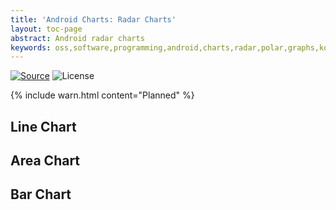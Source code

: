 ```yaml
---
title: 'Android Charts: Radar Charts'
layout: toc-page
abstract: Android radar charts
keywords: oss,software,programming,android,charts,radar,polar,graphs,kotlin
---
```


[![Source](https://img.shields.io/badge/source-GitHub-blue.svg)](https://github.com/sczerwinski/android-charts)
![License](https://img.shields.io/github/license/sczerwinski/android-charts.svg)

{% include warn.html content="Planned" %}

## Line Chart

## Area Chart

## Bar Chart
